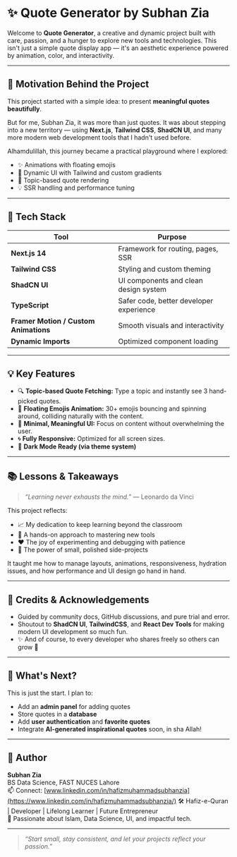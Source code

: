 # ✨ Quote Generator by Subhan Zia

Welcome to **Quote Generator**, a creative and dynamic project built with care, passion, and a hunger to explore new tools and technologies. This isn't just a simple quote display app — it's an aesthetic experience powered by animation, color, and interactivity.

---

## 🌟 Motivation Behind the Project

This project started with a simple idea: to present **meaningful quotes beautifully**.

But for me, Subhan Zia, it was more than just quotes. It was about stepping into a new territory — using **Next.js**, **Tailwind CSS**, **ShadCN UI**, and many more modern web development tools that I hadn't used before.

Alhamdulillah, this journey became a practical playground where I explored:
- ✨ Animations with floating emojis
- 🎨 Dynamic UI with Tailwind and custom gradients
- 🎯 Topic-based quote rendering
- 💡 SSR handling and performance tuning

---

## 🚀 Tech Stack

| Tool            | Purpose                                  |
|-----------------|-------------------------------------------|
| **Next.js 14**  | Framework for routing, pages, SSR         |
| **Tailwind CSS**| Styling and custom theming                |
| **ShadCN UI**   | UI components and clean design system     |
| **TypeScript**  | Safer code, better developer experience   |
| **Framer Motion / Custom Animations** | Smooth visuals and interactivity |
| **Dynamic Imports** | Optimized component loading           |

---

## 💡 Key Features

- 🔍 **Topic-based Quote Fetching:** Type a topic and instantly see 3 hand-picked quotes.
- 🍬 **Floating Emojis Animation:** 30+ emojis bouncing and spinning around, colliding naturally with the content.
- 🧠 **Minimal, Meaningful UI:** Focus on content without overwhelming the user.
- 🌀 **Fully Responsive:** Optimized for all screen sizes.
- 🌙 **Dark Mode Ready (via theme system)**

---

## 📚 Lessons & Takeaways

> _“Learning never exhausts the mind.”_ — Leonardo da Vinci

This project reflects:
- 📈 My dedication to keep learning beyond the classroom
- 🧪 A hands-on approach to mastering new tools
- ❤️ The joy of experimenting and debugging with patience
- 🧰 The power of small, polished side-projects

It taught me how to manage layouts, animations, responsiveness, hydration issues, and how performance and UI design go hand in hand.

---

## 🤝 Credits & Acknowledgements

- Guided by community docs, GitHub discussions, and pure trial and error.
- Shoutout to **ShadCN UI**, **TailwindCSS**, and **React Dev Tools** for making modern UI development so much fun.
- ✨ And of course, to every developer who shares freely so others can grow 🙌

---

## 📌 What's Next?

This is just the start. I plan to:
- Add an **admin panel** for adding quotes
- Store quotes in a **database**
- Add **user authentication** and **favorite quotes**
- Integrate **AI-generated inspirational quotes** soon, in sha Allah!

---

## 🧠 Author

**Subhan Zia**  
BS Data Science, FAST NUCES Lahore  
📫 Connect: [www.linkedin.com/in/hafizmuhammadsubhanzia](https://www.linkedin.com/in/hafizmuhammadsubhanzia/)
🛠️ Hafiz-e-Quran | Developer | Lifelong Learner | Future Entrepreneur  
💬 Passionate about Islam, Data Science, UI, and impactful tech.

---

> _“Start small, stay consistent, and let your projects reflect your passion.”_

